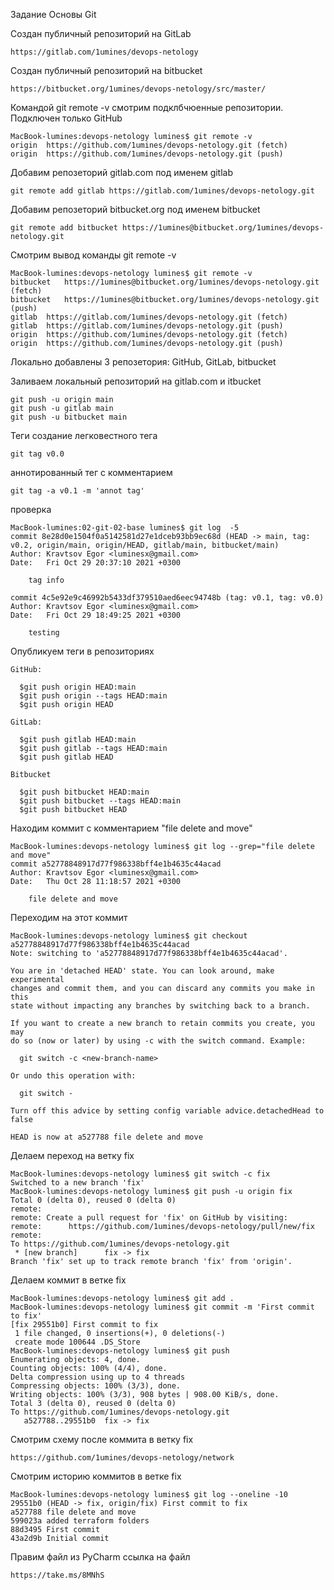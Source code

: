 Задание Основы Git

Создан публичный репозиторий на GitLab
```
https://gitlab.com/1umines/devops-netology
```
Создан публичный репозиторий на bitbucket
```
https://bitbucket.org/1umines/devops-netology/src/master/
```

Командой git remote -v смотрим подклбчюенные репозитории. Подключен только GitHub
```
MacBook-lumines:devops-netology lumines$ git remote -v
origin	https://github.com/1umines/devops-netology.git (fetch)
origin	https://github.com/1umines/devops-netology.git (push)
```
Добавим репозеторий gitlab.com под именем gitlab
```
git remote add gitlab https://gitlab.com/1umines/devops-netology.git
```

Добавим репозеторий bitbucket.org под именем bitbucket
```
git remote add bitbucket https://1umines@bitbucket.org/1umines/devops-netology.git
```
Смотрим вывод команды git remote -v
```
MacBook-lumines:devops-netology lumines$ git remote -v
bitbucket	https://1umines@bitbucket.org/1umines/devops-netology.git (fetch)
bitbucket	https://1umines@bitbucket.org/1umines/devops-netology.git (push)
gitlab	https://gitlab.com/1umines/devops-netology.git (fetch)
gitlab	https://gitlab.com/1umines/devops-netology.git (push)
origin	https://github.com/1umines/devops-netology.git (fetch)
origin	https://github.com/1umines/devops-netology.git (push)
```
Локально добавлены 3 репозетория: GitНub, GitLab, bitbucket

Заливаем локальный репозиторий на gitlab.com и itbucket
```
git push -u origin main
git push -u gitlab main
git push -u bitbucket main
```

Теги
создание легковестного тега
```
git tag v0.0
```

аннотированный тег с комментарием 
```
git tag -a v0.1 -m 'annot tag'
```
проверка 
```
MacBook-lumines:02-git-02-base lumines$ git log  -5
commit 8e28d0e1504f0a5142581d27e1dceb93bb9ec68d (HEAD -> main, tag: v0.2, origin/main, origin/HEAD, gitlab/main, bitbucket/main)
Author: Kravtsov Egor <luminesx@gmail.com>
Date:   Fri Oct 29 20:37:10 2021 +0300

    tag info

commit 4c5e92e9c46992b5433df379510aed6eec94748b (tag: v0.1, tag: v0.0)
Author: Kravtsov Egor <luminesx@gmail.com>
Date:   Fri Oct 29 18:49:25 2021 +0300

    testing
```

Опубликуем теги в репозиториях
```
GitHub:

  $git push origin HEAD:main
  $git push origin --tags HEAD:main
  $git push origin HEAD
```
```
GitLab:

  $git push gitlab HEAD:main
  $git push gitlab --tags HEAD:main
  $git push gitlab HEAD
```
```
Bitbucket

  $git push bitbucket HEAD:main
  $git push bitbucket --tags HEAD:main
  $git push bitbucket HEAD
```

Находим коммит с комментарием "file delete and move"

```
MacBook-lumines:devops-netology lumines$ git log --grep="file delete and move"
commit a52778848917d77f986338bff4e1b4635c44acad
Author: Kravtsov Egor <luminesx@gmail.com>
Date:   Thu Oct 28 11:18:57 2021 +0300

    file delete and move
```

Переходим на этот коммит

```
MacBook-lumines:devops-netology lumines$ git checkout a52778848917d77f986338bff4e1b4635c44acad
Note: switching to 'a52778848917d77f986338bff4e1b4635c44acad'.

You are in 'detached HEAD' state. You can look around, make experimental
changes and commit them, and you can discard any commits you make in this
state without impacting any branches by switching back to a branch.

If you want to create a new branch to retain commits you create, you may
do so (now or later) by using -c with the switch command. Example:

  git switch -c <new-branch-name>

Or undo this operation with:

  git switch -

Turn off this advice by setting config variable advice.detachedHead to false

HEAD is now at a527788 file delete and move
```

Делаем переход на ветку fix

```
MacBook-lumines:devops-netology lumines$ git switch -c fix
Switched to a new branch 'fix'
MacBook-lumines:devops-netology lumines$ git push -u origin fix
Total 0 (delta 0), reused 0 (delta 0)
remote:
remote: Create a pull request for 'fix' on GitHub by visiting:
remote:      https://github.com/1umines/devops-netology/pull/new/fix
remote:
To https://github.com/1umines/devops-netology.git
 * [new branch]      fix -> fix
Branch 'fix' set up to track remote branch 'fix' from 'origin'.
```
Делаем коммит в ветке fix

```
MacBook-lumines:devops-netology lumines$ git add .
MacBook-lumines:devops-netology lumines$ git commit -m 'First commit to fix'
[fix 29551b0] First commit to fix
 1 file changed, 0 insertions(+), 0 deletions(-)
 create mode 100644 .DS_Store
MacBook-lumines:devops-netology lumines$ git push
Enumerating objects: 4, done.
Counting objects: 100% (4/4), done.
Delta compression using up to 4 threads
Compressing objects: 100% (3/3), done.
Writing objects: 100% (3/3), 908 bytes | 908.00 KiB/s, done.
Total 3 (delta 0), reused 0 (delta 0)
To https://github.com/1umines/devops-netology.git
   a527788..29551b0  fix -> fix
```

Смотрим схему после коммита в ветку fix
```
https://github.com/1umines/devops-netology/network
```

Смотрим историю коммитов в ветке fix
```
MacBook-lumines:devops-netology lumines$ git log --oneline -10
29551b0 (HEAD -> fix, origin/fix) First commit to fix
a527788 file delete and move
599023a added terraform folders
88d3495 First commit
43a2d9b Initial commit
```

Правим файл из PyCharm
ссылка на файл 
```
https://take.ms/8MNhS
```
